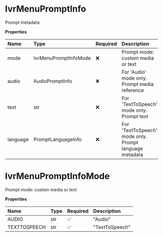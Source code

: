 # IvrMenuPromptInfo

Prompt metadata

**Properties**

| Name     | Type                  | Required | Description                                            |
| :------- | :-------------------- | :------- | :----------------------------------------------------- |
| mode     | IvrMenuPromptInfoMode | ❌       | Prompt mode: custom media or text                      |
| audio    | AudioPromptInfo       | ❌       | For 'Audio' mode only. Prompt media reference          |
| text     | str                   | ❌       | For 'TextToSpeech' mode only. Prompt text              |
| language | PromptLanguageInfo    | ❌       | For 'TextToSpeech' mode only. Prompt language metadata |

# IvrMenuPromptInfoMode

Prompt mode: custom media or text

**Properties**

| Name         | Type | Required | Description    |
| :----------- | :--- | :------- | :------------- |
| AUDIO        | str  | ✅       | "Audio"        |
| TEXTTOSPEECH | str  | ✅       | "TextToSpeech" |

<!-- This file was generated by liblab | https://liblab.com/ -->
